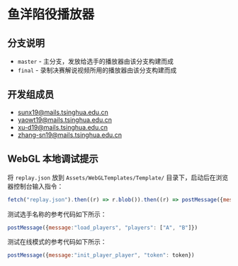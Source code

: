 # 鱼洋陷役播放器

## 分支说明

- `master` - 主分支，发放给选手的播放器由该分支构建而成
- `final` - 录制决赛解说视频所用的播放器由该分支构建而成

## 开发组成员

- sunx19@mails.tsinghua.edu.cn
- yaowt19@mails.tsinghua.edu.cn
- xu-d19@mails.tsinghua.edu.cn
- zhang-sn19@mails.tsinghua.edu.cn

## WebGL 本地调试提示

将 `replay.json` 放到 `Assets/WebGLTemplates/Template/` 目录下，启动后在浏览器控制台输入指令：

```javascript
fetch("replay.json").then((r) => r.blob()).then((r) => postMessage({message:"init_replay_player", replay_data: r}))
```

测试选手名称的参考代码如下所示：

```javascript
postMessage({message:"load_players", "players": ["A", "B"]})
```

测试在线模式的参考代码如下所示：

```javascript
postMessage({message:"init_player_player", "token": token})
```